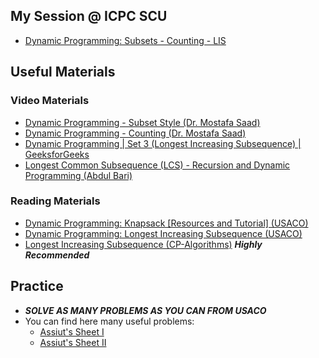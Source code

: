 ## My Session @ ICPC SCU

- [Dynamic Programming: Subsets - Counting - LIS](https://www.youtube.com/watch?v=VLmp4bXaLto)

## Useful Materials

### Video Materials

- [Dynamic Programming - Subset Style (Dr. Mostafa Saad)](https://www.youtube.com/watch?v=vAqaki1BhS0&list=PLPt2dINI2MIattDutu7IOAMlUuLeN8k2p&index=3)
- [Dynamic Programming - Counting (Dr. Mostafa Saad)](https://www.youtube.com/watch?v=lE09Ss_Sy0A&list=PLPt2dINI2MIattDutu7IOAMlUuLeN8k2p&index=8)
- [Dynamic Programming | Set 3 (Longest Increasing Subsequence) | GeeksforGeeks](https://youtu.be/Ns4LCeeOFS4)
- [Longest Common Subsequence (LCS) - Recursion and Dynamic Programming (Abdul Bari)](https://youtu.be/sSno9rV8Rhg)


### Reading Materials

- [Dynamic Programming: Knapsack [Resources and Tutorial] (USACO)](https://usaco.guide/gold/knapsack?lang=cpp)
- [Dynamic Programming: Longest Increasing Subsequence (USACO)](https://usaco.guide/gold/lis?lang=cpp)
- [Longest Increasing Subsequence (CP-Algorithms)](https://cp-algorithms.com/sequences/longest_increasing_subsequence.html) ***Highly Recommended***

## Practice

- ***SOLVE AS MANY PROBLEMS AS YOU CAN FROM USACO***
- You can find here many useful problems:
    - [Assiut's Sheet I](https://vjudge.net/contest/463551)
    - [Assiut's Sheet II](https://vjudge.net/contest/463553)